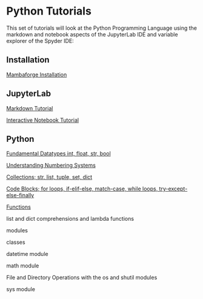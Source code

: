 # Python Tutorials

This set of tutorials will look at the Python Programming Language using the markdown and notebook aspects of the JupyterLab IDE and variable explorer of the Spyder IDE:

## Installation

[Mambaforge Installation](./001_install/)

## JupyterLab

[Markdown Tutorial](./002_markdown/)

[Interactive Notebook Tutorial](./003_interactive_notebook/)

## Python

[Fundamental Datatypes int, float, str, bool](./004_python_fundamental_datatypes/)

[Understanding Numbering Systems](./005_numbering_systems/)

[Collections; str, list, tuple, set, dict](./006_collections/)

[Code Blocks; for loops, if-elif-else, match-case, while loops, try-except-else-finally](./007_code_blocks/)

[Functions](./008_functions/)

list and dict comprehensions and lambda functions

modules

classes

datetime module

math module

File and Directory Operations with the os and shutil modules

sys module

